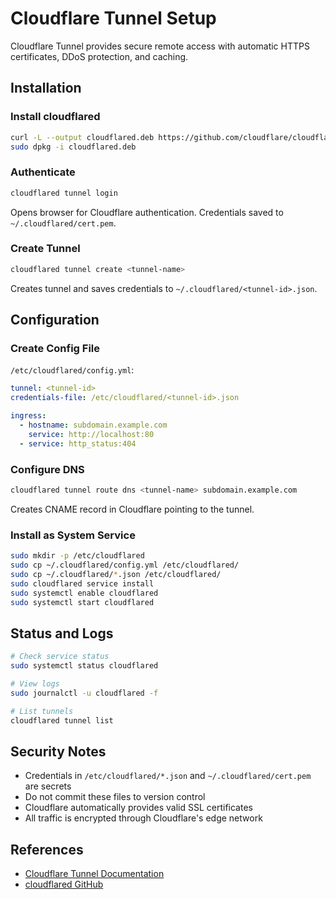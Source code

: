 # Cloudflare Tunnel Setup

Cloudflare Tunnel provides secure remote access with automatic HTTPS certificates, DDoS protection, and caching.

## Installation

### Install cloudflared

```bash
curl -L --output cloudflared.deb https://github.com/cloudflare/cloudflared/releases/latest/download/cloudflared-linux-amd64.deb
sudo dpkg -i cloudflared.deb
```

### Authenticate

```bash
cloudflared tunnel login
```

Opens browser for Cloudflare authentication. Credentials saved to `~/.cloudflared/cert.pem`.

### Create Tunnel

```bash
cloudflared tunnel create <tunnel-name>
```

Creates tunnel and saves credentials to `~/.cloudflared/<tunnel-id>.json`.

## Configuration

### Create Config File

`/etc/cloudflared/config.yml`:

```yaml
tunnel: <tunnel-id>
credentials-file: /etc/cloudflared/<tunnel-id>.json

ingress:
  - hostname: subdomain.example.com
    service: http://localhost:80
  - service: http_status:404
```

### Configure DNS

```bash
cloudflared tunnel route dns <tunnel-name> subdomain.example.com
```

Creates CNAME record in Cloudflare pointing to the tunnel.

### Install as System Service

```bash
sudo mkdir -p /etc/cloudflared
sudo cp ~/.cloudflared/config.yml /etc/cloudflared/
sudo cp ~/.cloudflared/*.json /etc/cloudflared/
sudo cloudflared service install
sudo systemctl enable cloudflared
sudo systemctl start cloudflared
```

## Status and Logs

```bash
# Check service status
sudo systemctl status cloudflared

# View logs
sudo journalctl -u cloudflared -f

# List tunnels
cloudflared tunnel list
```

## Security Notes

- Credentials in `/etc/cloudflared/*.json` and `~/.cloudflared/cert.pem` are secrets
- Do not commit these files to version control
- Cloudflare automatically provides valid SSL certificates
- All traffic is encrypted through Cloudflare's edge network

## References

- [Cloudflare Tunnel Documentation](https://developers.cloudflare.com/cloudflare-one/connections/connect-networks/)
- [cloudflared GitHub](https://github.com/cloudflare/cloudflared)
